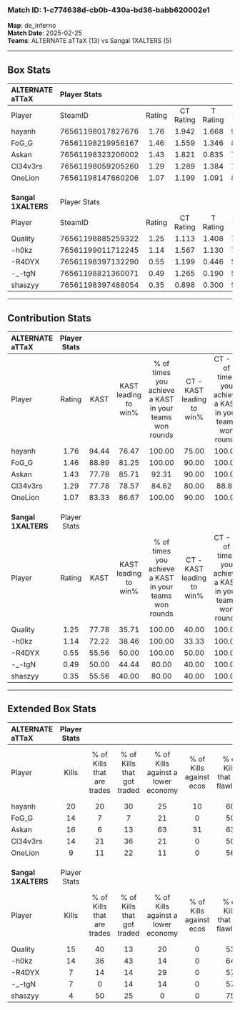 ### Match ID: 1-c774638d-cb0b-430a-bd36-babb620002e1  
**Map**: de_inferno  
**Match Date**: 2025-02-25  
**Teams**: ALTERNATE aTTaX (13) vs Sangal 1XALTERS (5)  

---  

## Box Stats  

| **ALTERNATE aTTaX** | Player Stats      |        |           |          |       |       |       |         |        |      |     |
| :- | :- | :-: | :-: | :-: | :-: | :-: | :-: | :-: | :-: | :-: | :-: |
| Player              | SteamID           | Rating | CT Rating | T Rating | KAST  |  ADR  | Kills | Assists | Deaths | K/D  | HS% |
| hayanh              | 76561198017827676 |  1.76  |   1.942   |  1.668   | 94.44 | 108.9 |  20   |    5    |   11   | 1.82 | 60  |
| FoG_G               | 76561198219956167 |  1.46  |   1.559   |  1.346   | 88.89 | 79.8  |  14   |    5    |   7    | 2.00 | 64  |
| Askan               | 76561198323206002 |  1.43  |   1.821   |  0.835   | 77.78 | 102.3 |  16   |    6    |   11   | 1.45 | 62  |
| Cl34v3rs            | 76561198059205260 |  1.29  |   1.289   |  1.384   | 77.78 | 67.2  |  14   |    7    |   9    | 1.56 | 35  |
| OneLion             | 76561198147660206 |  1.07  |   1.199   |  1.091   | 83.33 | 68.3  |   9   |    9    |   10   | 0.90 | 22  |
|                     |                   |        |           |          |       |       |       |         |        |      |     |
|                     |                   |        |           |          |       |       |       |         |        |      |     |
|                     |                   |        |           |          |       |       |       |         |        |      |     |
| **Sangal 1XALTERS** | Player Stats      |        |           |          |       |       |       |         |        |      |     |
| Player              | SteamID           | Rating | CT Rating | T Rating | KAST  |  ADR  | Kills | Assists | Deaths | K/D  | HS% |
| Quality             | 76561198885259322 |  1.25  |   1.113   |  1.408   | 77.78 | 99.2  |  15   |    5    |   15   | 1.00 | 73  |
| -h0kz               | 76561199011712245 |  1.14  |   1.567   |  1.130   | 72.22 | 87.6  |  14   |    2    |   14   | 1.00 | 57  |
| -R4DYX              | 76561198397132290 |  0.55  |   1.199   |  0.446   | 55.56 | 52.4  |   7   |    4    |   15   | 0.47 | 71  |
| -_-tgN              | 76561198821360071 |  0.49  |   1.265   |  0.190   | 50.00 | 51.6  |   7   |    1    |   15   | 0.47 | 57  |
| shaszyy             | 76561198397488054 |  0.35  |   0.898   |  0.300   | 55.56 | 36.9  |   4   |    3    |   15   | 0.27 | 75  |
---  

## Contribution Stats  

| **ALTERNATE aTTaX** | Player Stats |       |                      |                                                        |                           |                                                             |                          |                                                            |
| :- | :-: | :-: | :-: | :-: | :-: | :-: | :-: | :-: |
| Player              |    Rating    | KAST  | KAST leading to win% | % of times you achieve a KAST in your teams won rounds | CT - KAST leading to win% | CT - % of times you achieve a KAST in your teams won rounds | T - KAST leading to win% | T - % of times you achieve a KAST in your teams won rounds |
| hayanh              |     1.76     | 94.44 |        76.47         |                         100.00                         |           75.00           |                           100.00                            |          80.00           |                           100.00                           |
| FoG_G               |     1.46     | 88.89 |        81.25         |                         100.00                         |           90.00           |                           100.00                            |          66.67           |                           100.00                           |
| Askan               |     1.43     | 77.78 |        85.71         |                         92.31                          |           90.00           |                           100.00                            |          75.00           |                           75.00                            |
| Cl34v3rs            |     1.29     | 77.78 |        78.57         |                         84.62                          |           80.00           |                            88.89                            |          75.00           |                           75.00                            |
| OneLion             |     1.07     | 83.33 |        86.67         |                         100.00                         |           90.00           |                           100.00                            |          80.00           |                           100.00                           |
|                     |              |       |                      |                                                        |                           |                                                             |                          |                                                            |
|                     |              |       |                      |                                                        |                           |                                                             |                          |                                                            |
|                     |              |       |                      |                                                        |                           |                                                             |                          |                                                            |
| **Sangal 1XALTERS** | Player Stats |       |                      |                                                        |                           |                                                             |                          |                                                            |
| Player              |    Rating    | KAST  | KAST leading to win% | % of times you achieve a KAST in your teams won rounds | CT - KAST leading to win% | CT - % of times you achieve a KAST in your teams won rounds | T - KAST leading to win% | T - % of times you achieve a KAST in your teams won rounds |
| Quality             |     1.25     | 77.78 |        35.71         |                         100.00                         |           40.00           |                           100.00                            |          33.33           |                           100.00                           |
| -h0kz               |     1.14     | 72.22 |        38.46         |                         100.00                         |           33.33           |                           100.00                            |          42.86           |                           100.00                           |
| -R4DYX              |     0.55     | 55.56 |        50.00         |                         100.00                         |           50.00           |                           100.00                            |          50.00           |                           100.00                           |
| -_-tgN              |     0.49     | 50.00 |        44.44         |                         80.00                          |           40.00           |                           100.00                            |          50.00           |                           66.67                            |
| shaszyy             |     0.35     | 55.56 |        40.00         |                         80.00                          |           40.00           |                           100.00                            |          40.00           |                           66.67                            |
---  

## Extended Box Stats  

| **ALTERNATE aTTaX** | Player Stats |                            |                            |                                    |                         |                              |                                 |        |                             |                                     |                          |                               |                            |
| :- | :-: | :-: | :-: | :-: | :-: | :-: | :-: | :-: | :-: | :-: | :-: | :-: | :-: |
| Player              |    Kills     | % of Kills that are trades | % of Kills that got traded | % of Kills against a lower economy | % of Kills against ecos | % of Kills that are flawless | % of Kills that are close duels | Deaths | % of Deaths that get traded | % of Deaths against a lower economy | % of Deaths against ecos | % of Deaths that are flawless | % of Deaths that are close |
| hayanh              |      20      |             20             |             30             |                 25                 |           10            |              60              |                0                |   11   |             27              |                 18                  |            9             |              64               |             0              |
| FoG_G               |      14      |             7              |             7              |                 21                 |            0            |              50              |                0                |   7    |             14              |                  0                  |            0             |              43               |             0              |
| Askan               |      16      |             6              |             13             |                 63                 |           31            |              63              |                6                |   11   |             18              |                 18                  |            9             |              64               |             0              |
| Cl34v3rs            |      14      |             21             |             36             |                 21                 |            0            |              50              |                0                |   9    |             22              |                 33                  |            22            |              78               |             0              |
| OneLion             |      9       |             11             |             22             |                 11                 |            0            |              56              |               11                |   10   |             30              |                  0                  |            0             |              50               |             0              |
|                     |              |                            |                            |                                    |                         |                              |                                 |        |                             |                                     |                          |                               |                            |
|                     |              |                            |                            |                                    |                         |                              |                                 |        |                             |                                     |                          |                               |                            |
|                     |              |                            |                            |                                    |                         |                              |                                 |        |                             |                                     |                          |                               |                            |
| **Sangal 1XALTERS** | Player Stats |                            |                            |                                    |                         |                              |                                 |        |                             |                                     |                          |                               |                            |
| Player              |    Kills     | % of Kills that are trades | % of Kills that got traded | % of Kills against a lower economy | % of Kills against ecos | % of Kills that are flawless | % of Kills that are close duels | Deaths | % of Deaths that get traded | % of Deaths against a lower economy | % of Deaths against ecos | % of Deaths that are flawless | % of Deaths that are close |
| Quality             |      15      |             40             |             13             |                 20                 |            0            |              53              |                0                |   15   |             13              |                  7                  |            0             |              73               |             0              |
| -h0kz               |      14      |             36             |             43             |                 14                 |            0            |              64              |                0                |   14   |              7              |                  7                  |            0             |              50               |             7              |
| -R4DYX              |      7       |             14             |             14             |                 29                 |            0            |              57              |                0                |   15   |             33              |                  7                  |            0             |              47               |             0              |
| -_-tgN              |      7       |             0              |             14             |                 14                 |            0            |              57              |                0                |   15   |             20              |                 13                  |            7             |              53               |             7              |
| shaszyy             |      4       |             50             |             25             |                 0                  |            0            |              75              |                0                |   15   |             33              |                 13                  |            0             |              60               |             0              |
